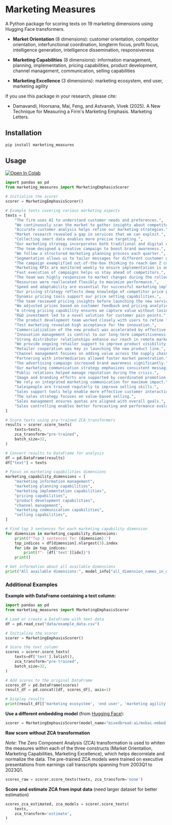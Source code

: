 # Marketing Measures

A Python package for scoring texts on 19 marketing dimensions using Hugging Face transformers.

- **Market Orientation** (8 dimensions):
customer orientation, competitor orientation, interfunctional coordination, longterm focus, profit focus, intelligence generation, intelligence dissemination, responsiveness

- **Marketing Capabilities** (8 dimensions):
information management, planning, implementation, pricing capabilities, product development, channel management, communication, selling capabilities

- **Marketing Excellence** (3 dimensions):
marketing ecosystem, end user, marketing agility

If you use this package in your research, please cite:
- Damavandi, Hoorsana, Mai, Feng, and Astvansh, Vivek (2025). A New Technique for Measuring a Firm's Marketing Emphasis. Marketing Letters.


## Installation

```bash
pip install marketing_measures
```

## Usage

[![Open In Colab](https://colab.research.google.com/assets/colab-badge.svg)](https://colab.research.google.com/github/Marketing-Measures/marketing-measures/blob/main/examples/example.ipynb)


```python
import pandas as pd
from marketing_measures import MarketingEmphasisScorer

# Initialize the scorer
scorer = MarketingEmphasisScorer()

# Example texts covering various marketing aspects
texts = [
    "The firm uses AI to understand customer needs and preferences.",
    "We continuously scan the market to gather insights about competitors.",
    "Accurate customer analysis helps refine our marketing strategies.",
    "Market research revealed a gap in services that we can exploit.",
    "Collecting smart data enables more precise targeting.",
    "Our marketing strategy incorporates both traditional and digital channels.",
    "The team designed a creative campaign to boost brand awareness.",
    "We follow a structured marketing planning process each quarter.",
    "Segmentation allows us to tailor messages for different customer groups.",
    "The campaign exemplified out-of-the-box thinking to reach Gen Z consumers.",
    "Marketing KPIs are monitored weekly to ensure implementation is on track.",
    "Fast execution of campaigns helps us stay ahead of competitors.",
    "The team was highly responsive to market changes during the rollout.",
    "Resources were reallocated flexibly to maximize performance.",
    "Speed and adaptability are essential for successful marketing implementation.",
    "Our pricing strategy reflects deep knowledge of competitor price points.",
    "Dynamic pricing tools support our price setting capabilities.",
    "The team reviewed pricing insights before launching the new service.",
    "We adjusted prices based on customer feedback and pricing analytics.",
    "A strong pricing capability ensures we capture value without losing volume.",
    "R&D investment led to a novel solution for customer pain points.",
    "The product development team worked closely with users to refine features.",
    "Test marketing revealed high acceptance for the innovation.",
    "Commercialization of the new product was accelerated by effective planning.",
    "Innovation management is central to our long-term competitiveness.",
    "Strong distributor relationships enhance our reach in remote markets.",
    "We provide ongoing retailer support to improve product visibility.",
    "Retailer cooperation was key in launching the new product line.",
    "Channel management focuses on adding value across the supply chain.",
    "Partnering with intermediaries allowed faster market penetration.",
    "The advertising campaign increased brand awareness significantly.",
    "Our marketing communication strategy emphasizes consistent messaging.",
    "Public relations helped manage reputation during the crisis.",
    "Image and branding efforts are supported by coordinated promotion.",
    "We rely on integrated marketing communication for maximum impact.",
    "Salespeople are trained regularly to improve selling skills.",
    "Sales support tools help enable more effective customer interactions.",
    "The sales strategy focuses on value-based selling.",
    "Sales management ensures quotas are aligned with overall goals.",
    "Sales controlling enables better forecasting and performance evaluation.",
]

# Score texts using pre-trained ZCA transformers
results = scorer.score_texts(
    texts=texts,
    zca_transform="pre-trained",
    batch_size=32,
)

# Convert results to DataFrame for analysis
df = pd.DataFrame(results)
df["text"] = texts

# Focus on marketing capabilities dimensions
marketing_capability_dimensions = [
    "marketing information management",
    "marketing planning capabilities", 
    "marketing implementation capabilities",
    "pricing capabilities",
    "product development capabilities",
    "channel management",
    "marketing communication capabilities",
    "selling capabilities",
]

# Find top 3 sentences for each marketing capability dimension
for dimension in marketing_capability_dimensions:
    print(f"Top 3 sentences for {dimension}:")
    top_indices = df[dimension].nlargest(3).index
    for idx in top_indices:
        print(f"- {df['text'][idx]}")
    print()

# Get information about all available dimensions
print("All available dimensions:", model_info["all_dimension_names_in_order"])
```


### Additional Examples

**Example with DataFrame containing a text column:**
```python
import pandas as pd
from marketing_measures import MarketingEmphasisScorer

# Load or create a DataFrame with text data
df = pd.read_csv("data/example_data.csv")

# Initialize the scorer
scorer = MarketingEmphasisScorer()

# Score the text column
scores = scorer.score_texts(
    texts=df['text'].tolist(),
    zca_transform="pre-trained",
    batch_size=32,
)

# Add scores to the original DataFrame
scores_df = pd.DataFrame(scores)
result_df = pd.concat([df, scores_df], axis=1)

# Display results
print(result_df[['marketing ecosystem', 'end user', 'marketing agility']])
```

**Use a different embedding model** (from [Hugging Face](https://huggingface.co/spaces/mteb/leaderboard)):
```python
scorer = MarketingEmphasisScorer(model_name="mixedbread-ai/mxbai-embed-large-v1")
```

**Raw score without ZCA transformation**

*Note*: The Zero Component Analysis (ZCA) transformation is used to whiten the measures within each of the three constructs (Market Orientation, Marketing Capabilities, Marketing Excellence), which helps decorrelate and normalize the data. The pre-trained ZCA models were trained on executive presentations from earnings call transcripts spanning from 2003Q1 to 2023Q1. 

```python
scores_raw = scorer.score_texts(texts, zca_transform='none')
```

**Score and estimate ZCA from input data** (need larger dataset for better estimation)
```python
scores_zca_estimated, zca_models = scorer.score_texts(
    texts, 
    zca_transform='estimate', 
)
```